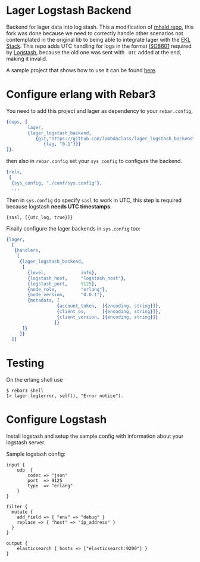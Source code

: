 Lager Logstash Backend
======================

Backend for lager data into log stash. This a modification of [mhald repo],
this fork was done because we need to correctly handle other scenarios
not contemplated in the original lib to being able to integrate lager with the
[EKL Stack]. This repo adds UTC handling for logs in the format [ISO8601]
required by [Logstash], because the old one was sent  with ` UTC` added
at the end, making it invalid. 

A sample project that shows how to use it can be found
[here](https://github.com/lambdaclass/erlang_log_to_kibana_example/).


# Configure erlang with Rebar3
You need to add this project and lager as dependency to your `rebar.config`,
~~~erlang
{deps, [
        lager,
        {lager_logstash_backend,
           {git,"https://github.com/lambdaclass/lager_logstash_backend",
              {tag, "0.1"}}}
]}.
~~~

then also in `rebar.config` set your `sys_config` to configure
the backend.

~~~erlang
{relx,
 [
  {sys_config, "./conf/sys.config"},
  ...
~~~

Then in `sys.config` do specify `sasl` to work in UTC, this
step is required because logstash **needs UTC timestamps**.
~~~
{sasl, [{utc_log, true}]}
~~~

Finally configure the lager backends in `sys.config` too:

~~~erlang
{lager,
  [
   {handlers,
    [
     {lager_logstash_backend,
      [
        {level,             info},
        {logstash_host,     "logstash_host"},
        {logstash_port,     9125},
        {node_role,         "erlang"},
        {node_version,      "0.0.1"},
        {metadata, [
                   {account_token,  [{encoding, string}]},
                   {client_os,      [{encoding, string}]},
                   {client_version, [{encoding, string}]}
                  ]}
      ]}
     ]}
  ]}
~~~

# Testing

On the erlang shell use

```
$ rebar3 shell
1> lager:log(error, self(), "Error notice").
```

# Configure Logstash
Install logstash and setup the sample.config with information about your logstash server.

Sample logstash config:

```
input {
    udp  {
        codec => "json"
        port  => 9125
        type  => "erlang"
    }
}

filter {
  mutate {
    add_field => { "env" => "debug" }
    replace => { "host" => "ip_address" }
  }
}

output {
    elasticsearch { hosts => ["elasticsearch:9200"] }
}
```


[mhald repo]: https://github.com/mhald/lager_logstash_backend
[EKL Stack]: https://www.elastic.co/elk-stack
[Logstash]: https://www.elastic.co/products/logstash
[ISO8601]: https://en.wikipedia.org/wiki/ISO_8601
